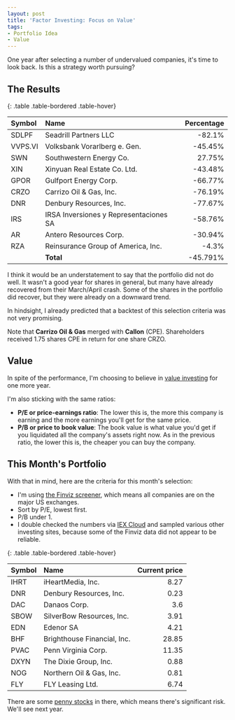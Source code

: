 ```yaml
---
layout: post
title: 'Factor Investing: Focus on Value'
tags:
- Portfolio Idea
- Value
---
```


One year after selecting a number of undervalued companies, it's time to look back. Is this a strategy worth pursuing?

## The Results

{: .table .table-bordered .table-hover}

| Symbol | Name | Percentage |
| :-- | :-- | --: |
| SDLPF | Seadrill Partners LLC | -82.1% |
| VVPS.VI | Volksbank Vorarlberg e. Gen. | -45.45% |
| SWN | Southwestern Energy Co. | 27.75% |
| XIN | Xinyuan Real Estate Co. Ltd. | -43.48% |
| GPOR | Gulfport Energy Corp. | -66.77% |
| CRZO | Carrizo Oil & Gas, Inc. | -76.19% |
| DNR | Denbury Resources, Inc. | -77.67% |
| IRS | IRSA Inversiones y Representaciones SA | -58.76% |
| AR | Antero Resources Corp. | -30.94% |
| RZA | Reinsurance Group of America, Inc. | -4.3% |
|  | **Total** | -45.791% |

I think it would be an understatement to say that the portfolio did not do well. It wasn't a good year for shares in general, but many have already recovered from their March/April crash. Some of the shares in the portfolio did recover, but they were already on a downward trend. 

In hindsight, I already predicted that a backtest of this selection criteria was not very promising.

Note that **Carrizo Oil & Gas** merged with **Callon** (CPE). Shareholders received 1.75 shares CPE in return for one share CRZO.

## Value

In spite of the performance, I'm choosing to believe in [value investing](https://www.investopedia.com/terms/v/valueinvesting.asp) for one more year. 

I'm also sticking with the same ratios:

- **P/E or price-earnings ratio**: The lower this is, the more this company is earning and the more earnings you'll get for the same price.
- **P/B or price to book value**: The book value is what value you'd get if you liquidated all the company's assets right now. As in the previous ratio, the lower this is, the cheaper you can buy the company. 

## This Month's Portfolio

With that in mind, here are the criteria for this month's selection:

- I'm using [the Finviz screener](https://www.finviz.com/screener.ashx), which means all companies are on the major US exchanges.
- Sort by P/E, lowest first.
- P/B under 1.
- I double checked the numbers via [IEX Cloud](https://iexcloud.io/s/b621e7de ) and sampled various other investing sites, because some of the Finviz data did not appear to be reliable.

{: .table .table-bordered .table-hover}

| Symbol  | Name                                           | Current price |
| :-- | :-- | --: |
| IHRT | iHeartMedia, Inc. | 8.27 |
| DNR | Denbury Resources, Inc. | 0.23 |
| DAC | Danaos Corp. | 3.6 |
| SBOW | SilverBow Resources, Inc. | 3.91 |
| EDN | Edenor SA | 4.21 |
| BHF | Brighthouse Financial, Inc. | 28.85 |
| PVAC | Penn Virginia Corp. | 11.35 |
| DXYN | The Dixie Group, Inc. | 0.88 |
| NOG | Northern Oil & Gas, Inc. | 0.81 |
| FLY | FLY Leasing Ltd. | 6.74 |

There are some [penny stocks](https://www.investopedia.com/terms/p/pennystock.asp) in there, which means there's significant risk. We'll see next year.